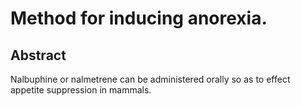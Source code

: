 # Method for inducing anorexia.

## Abstract
Nalbuphine or nalmetrene can be administered orally so as to effect appetite suppression in mammals.